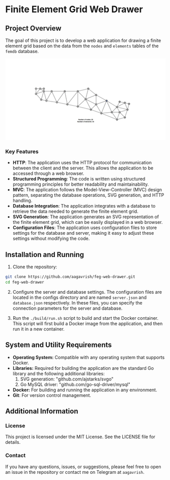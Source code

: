 # Finite Element Grid Web Drawer

## Project Overview
The goal of this project is to develop a web application for drawing a finite element grid based on the data from the `nodes` and `elements` tables of the `femdb` database.

![Example Image](misc/example.jpg)

### Key Features
- **HTTP**: The application uses the HTTP protocol for communication between the client and the server. This allows the application to be accessed through a web browser.
- **Structured Programming**: The code is written using structured programming principles for better readability and maintainability.
- **MVC**: The application follows the Model-View-Controller (MVC) design pattern, separating the database operations, SVG generation, and HTTP handling.
- **Database Integration**: The application integrates with a database to retrieve the data needed to generate the finite element grid.
- **SVG Generation**: The application generates an SVG representation of the finite element grid, which can be easily displayed in a web browser.
- **Configuration Files**: The application uses configuration files to store settings for the database and server, making it easy to adjust these settings without modifying the code.

## Installation and Running
1. Clone the repository:
```bash
git clone https://github.com/aagavrish/feg-web-drawer.git
cd feg-web-drawer
```

2. Configure the server and database settings. The configuration files are located in the configs directory and are named `server.json` and `database.json` respectively. In these files, you can specify the connection parameters for the server and database.

3. Run the `./build/run.sh` script to build and start the Docker container. This script will first build a Docker image from the application, and then run it in a new container.

## System and Utility Requirements
- **Operating System:** Compatible with any operating system that supports Docker.
- **Libraries:** Required for building the application are the standard Go library and the following additional libraries:
    1. SVG generation: "github.com/ajstarks/svgo"
    2. Go MySQL driver: "github.com/go-sql-driver/mysql"
- **Docker:** For building and running the application in any environment.
- **Git**: For version control management.

## Additional Information

### License

This project is licensed under the MIT License. See the LICENSE file for details.

### Contact

If you have any questions, issues, or suggestions, please feel free to open an issue in the repository or contact me on Telegram at `aagavrish`.